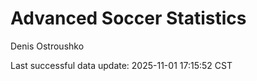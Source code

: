 # Advanced Soccer Statistics
Denis Ostroushko

<!-- gfm -->

Last successful data update: 2025-11-01 17:15:52 CST
